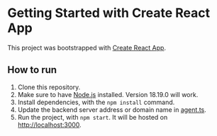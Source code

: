 # Getting Started with Create React App
This project was bootstrapped with [Create React App](https://github.com/facebook/create-react-app).
## How to run
1. Clone this repository.
2. Make sure to have [Node.js](https://nodejs.org/download/release/v18.19.0/node-v18.19.0-x64.msi) installed. Version 18.19.0 will work.
3. Install dependencies, with the `npm install` command.
4. Update the backend server address or domain name in [agent.ts](src/app/api/agent.ts).
5. Run the project, with `npm start`. It will be hosted on [http://localhost:3000](http://localhost:3000). 
